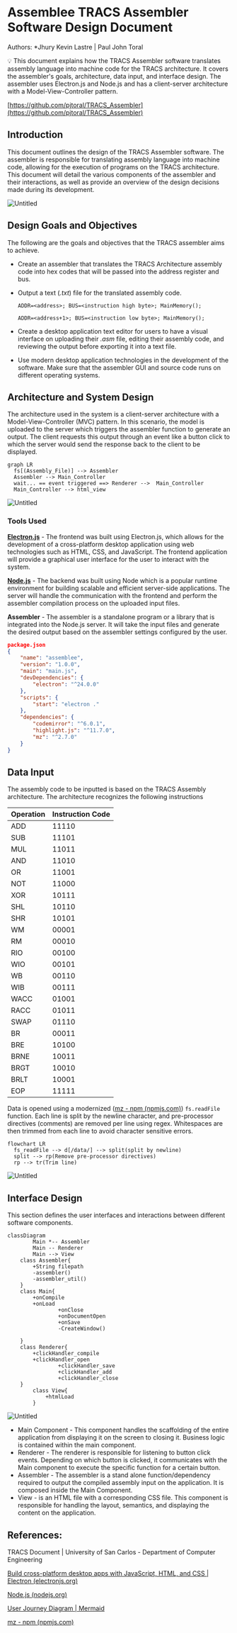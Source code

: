 # Assemblee TRACS Assembler Software Design Document

Authors: *Jhury Kevin Lastre  |  Paul John Toral  

<aside>
💡 This document explains how the TRACS Assembler software translates assembly language into machine code for the TRACS architecture. It covers the assembler's goals, architecture, data input, and interface design. The assembler uses Electron.js and Node.js and has a client-server architecture with a Model-View-Controller pattern.

</aside>

[https://github.com/pjtoral/TRACS_Assembler](https://github.com/pjtoral/TRACS_Assembler)

## Introduction

This document outlines the design of the TRACS Assembler software. The assembler is responsible for translating assembly language into machine code, allowing for the execution of programs on the TRACS architecture. This document will detail the various components of the assembler and their interactions, as well as provide an overview of the design decisions made during its development.

![Untitled](Assemblee%20TRACS%20Assembler%20Software%20Design%20Document%20e539d7c695fb42b6a631c120ea31fe6d/Untitled.png)

## Design Goals and Objectives

The following are the goals and objectives that the TRACS assembler aims to achieve.

- Create an assembler that translates the TRACS Architecture assembly code into hex codes that will be passed into the address register and bus.
- Output a text (*.txt*) file for the translated assembly code.
    
    `ADDR=<address>; BUS=<instruction high byte>; MainMemory();`
    
    `ADDR=<address+1>; BUS=<instruction low byte>; MainMemory();`
    
- Create a desktop application text editor for users to have a visual interface on uploading their *.asm* file, editing their assembly code, and reviewing the output before exporting it into a text file.
- Use modern desktop application technologies in the development of the software. Make sure that the assembler GUI and source code runs on different operating systems.

## Architecture and System Design

The architecture used in the system is a client-server architecture with a Model-View-Controller (MVC) pattern. In this scenario, the model is uploaded to the server which triggers the assembler function to generate an output. The client requests this output through an event like a button click to which the server would send the response back to the client to be displayed.

```mermaid
graph LR
  fs[(Assembly_File)] --> Assembler
  Assembler --> Main_Controller
  wait... == event triggered ==> Renderer -->  Main_Controller
  Main_Controller --> html_view

```

![Untitled](Assemblee%20TRACS%20Assembler%20Software%20Design%20Document%20e539d7c695fb42b6a631c120ea31fe6d/Untitled%201.png)

### Tools Used

**[Electron.js](https://www.electronjs.org/)** - The frontend was built using Electron.js, which allows for the development of a cross-platform desktop application using web technologies such as HTML, CSS, and JavaScript. The frontend application will provide a graphical user interface for the user to interact with the system.

**[Node.js](https://nodejs.org/en)** - The backend was built using Node which is a popular runtime environment for building scalable and efficient server-side applications. The server will handle the communication with the frontend and perform the assembler compilation process on the uploaded input files.

**Assembler** - The assembler is a standalone program or a library that is integrated into the Node.js server. It will take the input files and generate the desired output based on the assembler settings configured by the user.

```json
package.json
{
    "name": "assemblee",
    "version": "1.0.0",
    "main": "main.js",
    "devDependencies": {
        "electron": "^24.0.0"
    },
    "scripts": {
        "start": "electron ."
    },
    "dependencies": {
        "codemirror": "^6.0.1",
        "highlight.js": "^11.7.0",
        "mz": "^2.7.0"
    }
}
```

## Data Input

The assembly code to be inputted is based on the TRACS Assembly architecture. The architecture recognizes the following instructions

| Operation | Instruction Code |
| --- | --- |
| ADD | 11110 |
| SUB | 11101 |
| MUL | 11011 |
| AND | 11010 |
| OR | 11001 |
| NOT | 11000 |
| XOR | 10111 |
| SHL | 10110 |
| SHR | 10101 |
| WM | 00001 |
| RM | 00010 |
| RIO | 00100 |
| WIO | 00101 |
| WB | 00110 |
| WIB | 00111 |
| WACC | 01001 |
| RACC | 01011 |
| SWAP | 01110 |
| BR | 00011 |
| BRE | 10100 |
| BRNE | 10011 |
| BRGT | 10010 |
| BRLT | 10001 |
| EOP | 11111 |

Data is opened using a modernized ([mz - npm (npmjs.com)](https://www.npmjs.com/package/mz)) `fs.readFile` function. Each line is split by the newline character, and pre-processor directives (comments) are removed per line using regex. Whitespaces are then trimmed from each line to avoid character sensitive errors.

```mermaid
flowchart LR
  fs_readFile --> d[/data/] --> split(split by newline)
  split --> rp(Remove pre-processor directives)
  rp --> tr(Trim line)
```

![Untitled](Assemblee%20TRACS%20Assembler%20Software%20Design%20Document%20e539d7c695fb42b6a631c120ea31fe6d/Untitled%202.png)

## Interface Design

This section defines the user interfaces and interactions between different software components.

```mermaid
classDiagram
		Main *-- Assembler
		Main -- Renderer
		Main --> View
    class Assembler{
        +String filepath
        -assembler()
        -assembler_util()
    }
    class Main{
        +onCompile
        +onLoad
				+onClose
				+onDocumentOpen
				+onSave
				-CreateWindow()

    }
    class Renderer{
        +clickHandler_compile
        +clickHandler_open
				+clickHandler_save
				+clickHandler_add
				+clickHandler_close
    }
		class View{
			+htmlLoad
		}
```

![Untitled](Assemblee%20TRACS%20Assembler%20Software%20Design%20Document%20e539d7c695fb42b6a631c120ea31fe6d/Untitled%203.png)

- Main Component - This component handles the scaffolding of the entire application from displaying it on the screen to closing it. Business logic is contained within the main component.
- Renderer - The renderer is responsible for listening to button click events. Depending on which button is clicked, it communicates with the Main component to execute the specific function for a certain button.
- Assembler - The assembler is a stand alone function/dependency required to output the compiled assembly input on the application. It is composed inside the Main Component.
- View - is an HTML file with a corresponding CSS file. This component is responsible for handling the layout, semantics, and displaying the content on the application.

## References:

TRACS Document | University of San Carlos - Department of Computer Engineering

[Build cross-platform desktop apps with JavaScript, HTML, and CSS | Electron (electronjs.org)](https://www.electronjs.org/)

[Node.js (nodejs.org)](https://nodejs.org/en)

[User Journey Diagram | Mermaid](https://mermaid.js.org/syntax/userJourney.html)

[mz - npm (npmjs.com)](https://www.npmjs.com/package/mz)
